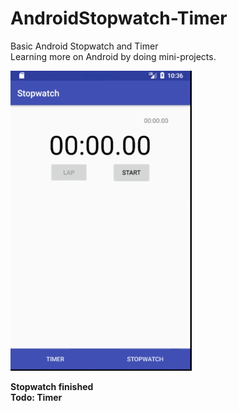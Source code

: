 # AndroidStopwatch-Timer
Basic Android Stopwatch and Timer <br />
  Learning more on Android by doing mini-projects. <br />

![Alt Text](githubAssests/giphy.gif)
  
**Stopwatch finished**<br />
**Todo: Timer**
